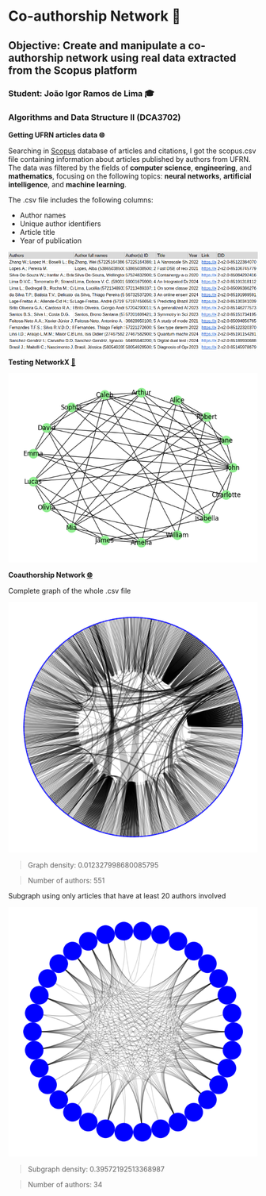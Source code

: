 # Co-authorship Network :busts_in_silhouette:

## Objective: Create and manipulate a co-authorship network using real data extracted from the Scopus platform

### Student: João Igor Ramos de Lima :mortar_board:

### Algorithms and Data Structure II (DCA3702)

**Getting UFRN articles data :globe_with_meridians:**

Searching in [Scopus](https://www.elsevier.com/products/scopus) database of articles and citations, I got the scopus.csv file containing information about articles published by authors from UFRN. The data was filtered by the fields of **computer science**, **engineering**, and **mathematics**, focusing on the following topics: **neural networks**, **artificial intelligence**, and **machine learning**.

The .csv file includes the following columns:
- Author names
- Unique author identifiers
- Article title
- Year of publication

<center><img width="max-width" src="imgs/scopus_csv.png"></center>

**Testing NetworkX [:thought_balloon:](networkX_test.ipynb)**

<center><img width="max-width" src="imgs/networkX_test.png"></center>

**Coauthorship Network [:globe_with_meridians:](Coauthorship_Network.ipynb)**


Complete graph of the whole .csv file
<center><img width="max-width" src="imgs/graph.png"></center>

> Graph density: 0.012327998680085795

> Number of authors: 551

Subgraph using only articles that have at least 20 authors involved
<center><img width="max-width" src="imgs/subgraph.png"></center>


> Subgraph density: 0.39572192513368987

> Number of authors: 34

